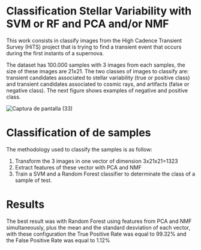 # Classification Stellar Variability with SVM or RF and PCA and/or NMF

This work consists in classify images from the High Cadence Transient Survey (HiTS) project  that is trying to find a transient event that occurs during the first instants of a supernova.

The dataset has 100.000 samples with 3 images from each samples, the size of these images are 21x21. The two classes of images to classify are: transient candidates associated to stellar variability (true or positive class) and transient candidates associated to cosmic rays, and artifacts (false or negative class). The next figure shows examples of negative and positive class.

![Captura de pantalla (33)](https://user-images.githubusercontent.com/19544865/71312696-8b177800-240c-11ea-9253-c4c262995191.png)

# Classification of de samples

The methodology used to classify the samples is as follow:
1) Transform the 3 images in one vector of dimension 3x21x21=1323
2) Extract features of these vector with PCA and NMF
3) Train a SVM and a Random Forest classifier to determinate the class of a sample of test.


# Results

The best result was with Random Forest using features from PCA and NMF simultaneously, plus the mean and the standard desviation of each vector, with these configuration the True Positive Rate was equal to 99.32% and the False Positive Rate was equal to 1.12%
